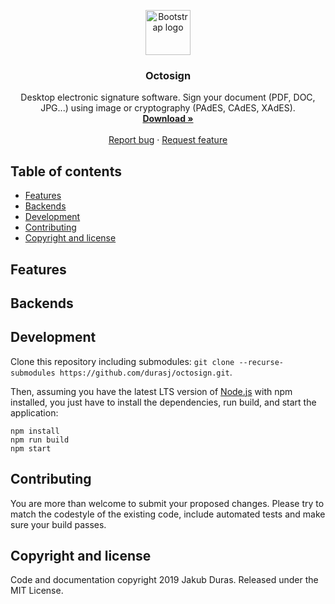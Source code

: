 <p align="center">
  <a href="https://octosign.com/">
    <img src="https://octosign.com/icon.svg" alt="Bootstrap logo" width="72" height="72">
  </a>
</p>

<h3 align="center">Octosign</h3>

<p align="center">
  Desktop electronic signature software. Sign your document (PDF, DOC, JPG...) using image or cryptography (PAdES, CAdES, XAdES).
  <br>
  <a href="https://octosign.com/downloads/"><strong>Download »</strong></a>
  <br>
  <br>
  <a href="https://github.com/durasj/octosign/issues/new?template=bug.md">Report bug</a>
  ·
  <a href="https://github.com/durasj/octosign/issues/new?template=feature.md">Request feature</a>
</p>

## Table of contents

- [Features](#features)
- [Backends](#backends)
- [Development](#development)
- [Contributing](#contributing)
- [Copyright and license](#copyright-and-license)

## Features

## Backends

## Development

Clone this repository including submodules: `git clone --recurse-submodules https://github.com/durasj/octosign.git`.

Then, assuming you have the latest LTS version of [Node.js](https://nodejs.org/) with npm installed, you just have to install the dependencies, run build, and start the application:

```shell
npm install
npm run build
npm start
```

## Contributing

You are more than welcome to submit your proposed changes. Please try to match the codestyle of the existing code, include automated tests and make sure your build passes.

## Copyright and license

Code and documentation copyright 2019 Jakub Duras. Released under the MIT License.
